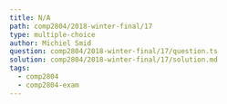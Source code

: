 ```yaml
---
title: N/A
path: comp2804/2018-winter-final/17
type: multiple-choice
author: Michiel Smid
question: comp2804/2018-winter-final/17/question.ts
solution: comp2804/2018-winter-final/17/solution.md
tags:
  - comp2804
  - comp2804-exam
---
```

